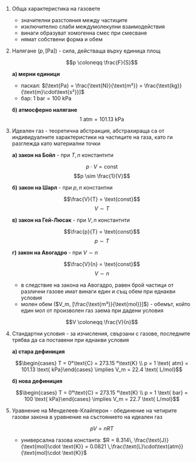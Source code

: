 1. Обща характеристика на газовете
	- значителни разстояния между частиците
	- изключително слаби междумолекулни взаимодействия
	- винаги образуват хомогенна смес при смесване
	- нямат собствени форма и обем

2. Налягане ($p, [\text{Pa}]$) - сила, действаща върху единица площ
	
	$$p \coloneqq \frac{F}{S}$$
	
	**а) мерни единици**
	- паскал: $[\text{Pa} = \frac{\text{N}}{\text{m²}} = \frac{\text{kg}}{\text{m}\cdot\text{s²}}]$
	- бар: $1\text{ bar} = 100 \text{ kPa}$
	
	**б) атмосферно налягане**
	$$1 \text{ atm} = 101.13 \text{ kPa}$$

3. Идеален газ - теоретична абстракция, абстрахираща са от индивидуалните характеристики на частиците на газа, като ги разглежда като материални точки
	
	**а) закон на Бойл** - при $T, n$ константнти
	
	$$p\cdot V = \text{const}$$
	$$p \sim \frac{1}{V}$$
	
	**б) закон на Шарл** - при $p, n$ константни
	
	$$\frac{V}{T} = \text{const}$$
	$$V \sim T$$
	
	**в) закон на Гей-Люсак** - при $V, n$ константнти 
	
	$$\frac{p}{T} = \text{const}$$
	$$p \sim T$$
	
	**г) закон на Авогадро** - при $V \sim n$
	
	$$\frac{V}{n} = \text{const}$$
	$$V \sim n$$
	
	- в следствие на закона на Авогадро, равен брой частици от различни газове имат винаги един и същ обем при еднакви условия
	- молен обем ($V_m, [\frac{\text{m³}}{\text{mol}}]$) - обемът, който един мол от произволен газ заема при дадени условия
	
	$$V \coloneqq \frac{V}{n}$$

5. Стандартни условия - за изчисления, свързани с газове, последните трябва да са поставени при еднакви условия
	
	**а) стара дефиниция**
	
	$$\begin{cases} T = 0°\text{C} = 273.15 °\text{K} \\ p = 1 \text{ atm} = 101.13 \text{ kPa}\end{cases} \implies V_m = 22.4 \text{ L/mol}$$
	
	**б) нова дефиниция**
	
	$$\begin{cases} T = 0°\text{C} = 273.15 °\text{K} \\ p = 1 \text{ bar} = 100 \text{ kPa}\end{cases} \implies V_m = 22.7 \text{ L/mol}$$

5. Уравнение на Менделеев-Клайперон - обединение на четирите газови закона в уравнение на състоянието на идеален газ
	
	$$pV = nRT$$
	- универсална газова константа: $R = 8.314\, \frac{\text{J}}{\text{mol}\cdot \text{K}} = 0.0821 \,\frac{\text{L}\cdot\text{atm}}{\text{mol}\cdot \text{K}}$

